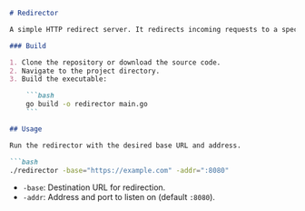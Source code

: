 ```markdown
# Redirector

A simple HTTP redirect server. It redirects incoming requests to a specified destination and tracks redirect statistics.

### Build

1. Clone the repository or download the source code.
2. Navigate to the project directory.
3. Build the executable:

    ```bash
    go build -o redirector main.go
    ```

## Usage

Run the redirector with the desired base URL and address.

```bash
./redirector -base="https://example.com" -addr=":8080"
```

- `-base`: Destination URL for redirection.
- `-addr`: Address and port to listen on (default `:8080`).


